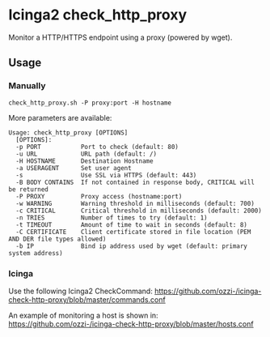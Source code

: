 # Icinga2 check_http_proxy

Monitor a HTTP/HTTPS endpoint using a proxy (powered by wget).

## Usage

### Manually

```
check_http_proxy.sh -P proxy:port -H hostname
```

More parameters are available:
```
Usage: check_http_proxy [OPTIONS]
  [OPTIONS]:
  -p PORT           Port to check (default: 80)
  -u URL            URL path (default: /)
  -H HOSTNAME       Destination Hostname
  -a USERAGENT      Set user agent
  -s                Use SSL via HTTPS (default: 443)
  -B BODY CONTAINS  If not contained in response body, CRITICAL will be returned
  -P PROXY          Proxy access (hostname:port)
  -w WARNING        Warning threshold in milliseconds (default: 700)
  -c CRITICAL       Critical threshold in milliseconds (default: 2000)
  -n TRIES          Number of times to try (default: 1)
  -t TIMEOUT        Amount of time to wait in seconds (default: 8)
  -C CERTIFICATE    Client certificate stored in file location (PEM AND DER file types allowed)
  -b IP             Bind ip address used by wget (default: primary system address)
```

### Icinga
Use the following Icinga2 CheckCommand:
https://github.com/ozzi-/icinga-check-http-proxy/blob/master/commands.conf

An example of monitoring a host is shown in:
https://github.com/ozzi-/icinga-check-http-proxy/blob/master/hosts.conf
